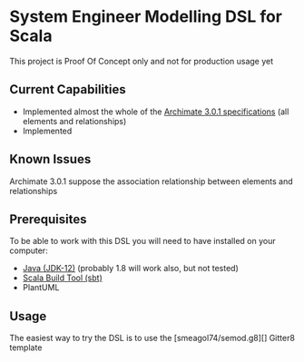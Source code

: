 # System Engineer Modelling DSL for Scala
This project is Proof Of Concept only and not for production usage yet

## Current Capabilities
* Implemented almost the whole of the [Archimate 3.0.1 specifications][archimate] (all elements and relationships)
* Implemented 

## Known Issues
Archimate 3.0.1 suppose the association relationship between elements and relationships

## Prerequisites
To be able to work with this DSL you will need to have installed on your computer:
* [Java (JDK-12)][jdk] (probably 1.8 will work also, but not tested)
* [Scala Build Tool (sbt)][sbt]
* PlantUML

## Usage
The easiest way to try the DSL is to use the [smeagol74/semod.g8][] Gitter8 template

[archimate]: http://pubs.opengroup.org/architecture/archimate3-doc/toc.html
[sbt]: https://www.scala-sbt.org/
[jdk]: https://jdk.java.net/12/
